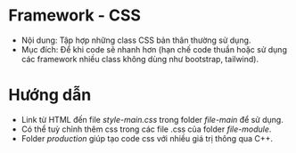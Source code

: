 # Framework - CSS
* Nội dung: Tập hợp những class CSS bản thân thường sử dụng.
* Mục đích: Để khi code sẽ nhanh hơn (hạn chế code thuần hoặc sử dụng các framework nhiều class không dùng như bootstrap, tailwind).

# Hướng dẫn

* Link từ HTML đến file *style-main.css* trong folder *file-main* để sử dụng.
* Có thể tuỳ chỉnh thêm css trong các file .css của folder *file-module*.
* Folder *production* giúp tạo code css với nhiều giá trị thông qua C++.